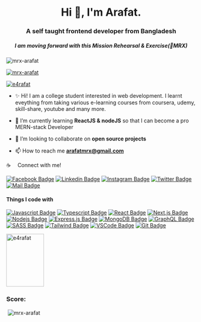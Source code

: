 <h1 align="center">Hi 👋, I'm Arafat.</h1>
<h3 align="center">A self taught frontend developer from Bangladesh</h3>
<h5 align="center">I am moving forward with this Mission Rehearsal & Exercise(💪MRX) </h5>



<p align="left"> <img src="https://komarev.com/ghpvc/?username=mrx-arafat&label=Profile%20views&color=0e75b6&style=flat" alt="mrx-arafat" /> </p>

<p align="left"> <a href="https://github.com/ryo-ma/github-profile-trophy"><img src="https://github-profile-trophy.vercel.app/?username=mrx-arafat" alt="mrx-arafat" /></a> </p>

<p align="left"> <a href="https://twitter.com/e4rafat" target="blank"><img src="https://img.shields.io/twitter/follow/e4rafat?logo=twitter&style=for-the-badge" alt="e4rafat" /></a> </p>



- ✨ Hi! I am a college student interested in web development. I learnt eveything from taking various e-learning courses from coursera, udemy, skill-share, youtube and many more.

- 🌱 I’m currently learning **ReactJS & nodeJS** so that I can become a pro MERN-stack Developer 

- 👯 I’m looking to collaborate on **open source projects**

- 📫 How to reach me **arafatmrx@gmail.com**


:coffee: &emsp;Connect with me!

[![Facebook Badge](https://img.shields.io/badge/Facebook-1877F2?style=for-the-badge&logo=facebook&logoColor=white)](https://facebook.com/e4rafat) [![Linkedin Badge](https://img.shields.io/badge/LinkedIn-0077B5?style=for-the-badge&logo=linkedin&logoColor=white)](https://www.linkedin.com/in/e4rafat/) [![Instagram Badge](https://img.shields.io/badge/Instagram-E4405F?style=for-the-badge&logo=instagram&logoColor=white)](https://instagram.com/e4rafat) [![Twitter Badge](https://img.shields.io/badge/Twitter-1DA1F2?style=for-the-badge&logo=twitter&logoColor=white)](https://twitter.com/e4rafat) [![Mail Badge](https://img.shields.io/badge/Gmail-D14836?style=for-the-badge&logo=gmail&logoColor=white)](mailto:arafatmrx@gmail.com)


#### Things I code with

[![Javascript Badge](https://img.shields.io/badge/-Javascript-F0DB4F?style=for-the-badge&labelColor=black&logo=javascript&logoColor=F0DB4F)](#) [![Typescript Badge](https://img.shields.io/badge/-Typescript-007acc?style=for-the-badge&labelColor=black&logo=typescript&logoColor=007acc)](#) [![React Badge](https://img.shields.io/badge/-React-61DBFB?style=for-the-badge&labelColor=black&logo=react&logoColor=61DBFB)](#) [![Next.js Badge](https://img.shields.io/badge/next.js-000000?style=for-the-badge&logo=nextdotjs&logoColor=white)](#) [![Nodejs Badge](https://img.shields.io/badge/-Nodejs-3C873A?style=for-the-badge&labelColor=black&logo=node.js&logoColor=3C873A)](#) [![Express.js Badge](https://img.shields.io/badge/Express.js-000000?style=for-the-badge&logo=express&logoColor=white)](#) [![MongoDB Badge](https://img.shields.io/badge/MongoDB-4EA94B?style=for-the-badge&logo=mongodb&logoColor=white)](#) [![GraphQL Badge](https://img.shields.io/badge/-GraphQl-e535ab?style=for-the-badge&labelColor=black&logo=node.js&logoColor=e535ab)](#) [![SASS Badge](https://img.shields.io/badge/Sass-CC6699?style=for-the-badge&logo=sass&logoColor=white)](#) [![Tailwind Badge](https://img.shields.io/badge/Tailwind%20CSS-092749?style=for-the-badge&logo=tailwindcss&logoColor=06B6D4&labelColor=000000)](#) [![VSCode Badge](https://img.shields.io/badge/Visual_Studio-5C2D91?style=for-the-badge&logo=visual%20studio&logoColor=white)](#) [![Git Badge](https://img.shields.io/badge/Git-F05032?style=for-the-badge&logo=git&logoColor=white)](#)

<a href="https://facebook.com/e4rafat" target="blank"><img align="center" src="https://media4.giphy.com/media/eH48BmeDDWbtKlmlDA/giphy.gif?cid=ecf05e473lx8xdmi2069mfqs6opjgt978o4m237qhqa8z6lq&rid=giphy.gif&ct=g" alt="e4rafat" height="140px" width="100px" /></a>

<h3 align="left"> Score: </h3>

<p>&nbsp;<img align="center" src="https://github-readme-stats.vercel.app/api?username=mrx-arafat&show_icons=true&locale=en" alt="mrx-arafat" /></p>
